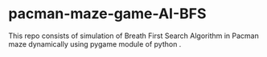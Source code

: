 # pacman-maze-game-AI-BFS
This repo consists of simulation of Breath First Search Algorithm in Pacman maze dynamically
using pygame module of python .
